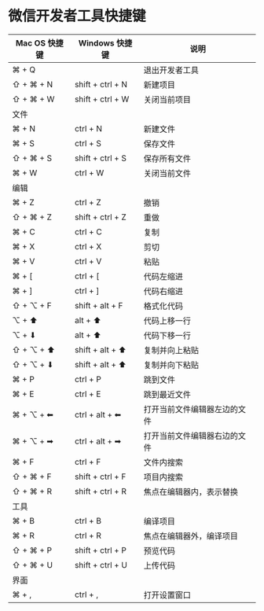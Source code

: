 # 微信开发者工具快捷键

Mac OS 快捷键	|	Windows 快捷键	|	说明
|  ----  | ----  | ---- |
⌘ + Q	|		|	退出开发者工具
⇧ + ⌘ + N	|	shift + ctrl + N	|	新建项目
⇧ + ⌘ + W	|	shift + ctrl + W	|	关闭当前项目
文件	|		|	
⌘ + N	|	ctrl + N	|	新建文件
⌘ + S	|	ctrl + S	|	保存文件
⇧ + ⌘ + S	|	shift + ctrl + S	|	保存所有文件
⌘ + W	|	ctrl + W	|	关闭当前文件
编辑	|		|	
⌘ + Z	|	ctrl + Z	|	撤销
⇧ + ⌘ + Z	|	shift + ctrl + Z	|	重做
⌘ + C	|	ctrl + C	|	复制
⌘ + X	|	ctrl + X	|	剪切
⌘ + V	|	ctrl + V	|	粘贴
⌘ + [	|	ctrl + [	|	代码左缩进
⌘ + ]	|	ctrl + ]	|	代码右缩进
⇧ + ⌥ + F	|	shift + alt + F	|	格式化代码
⌥ + ⬆	|	alt + ⬆	|	代码上移一行
⌥ + ⬇	|	alt + ⬆	|	代码下移一行
⇧ + ⌥ + ⬆	|	shift + alt + ⬆	|	复制并向上粘贴
⇧ + ⌥ + ⬇	|	shift + alt + ⬆	|	复制并向下粘贴
⌘ + P	|	ctrl + P	|	跳到文件
⌘ + E	|	ctrl + E	|	跳到最近文件
⌘ + ⌥ + ⬅	|	ctrl + alt + ⬅	|	打开当前文件编辑器左边的文件
⌘ + ⌥ + ➡	|	ctrl + alt + ➡	|	打开当前文件编辑器右边的文件
⌘ + F	|	ctrl + F	|	文件内搜索
⇧ + ⌘ + F	|	shift + ctrl + F	|	项目内搜索
⇧ + ⌘ + R	|	shift + ctrl + R	|	焦点在编辑器内，表示替换
工具	|		|	
⌘ + B	|	ctrl + B	|	编译项目
⌘ + R	|	ctrl + R	|	焦点在编辑器外，编译项目
⇧ + ⌘ + P	|	shift + ctrl + P	|	预览代码
⇧ + ⌘ + U	|	shift + ctrl + U	|	上传代码
界面	|		|	
⌘ + ,	|	ctrl + ,	|	打开设置窗口




<comment/>